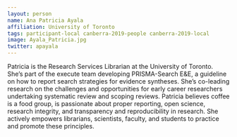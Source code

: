 ```yaml
---
layout: person
name: Ana Patricia Ayala
affiliation: University of Toronto
tags: participant-local canberra-2019-people canberra-2019-local
image: Ayala_Patricia.jpg
twitter: apayala
---
```

Patricia is the Research Services Librarian at the University of Toronto. She’s part of the execute team developing PRISMA-Search E&E, a guideline on how to report search strategies for evidence syntheses. She’s co-leading research on the challenges and opportunities for early career researchers undertaking systematic review and scoping reviews. Patricia believes coffee is a food group, is passionate about proper reporting, open science, research integrity, and transparency and reproducibility in research. She actively empowers librarians, scientists, faculty, and students to practice and promote these principles.